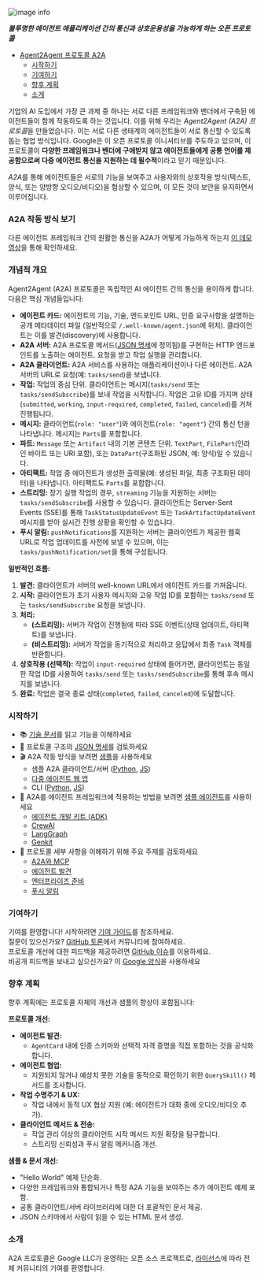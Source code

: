 ![image info](images/A2A_banner.png)

**_불투명한 에이전트 애플리케이션 간의 통신과 상호운용성을 가능하게 하는 오픈 프로토콜_**

<!-- TOC -->

- [Agent2Agent 프로토콜 A2A](#agent2agent-프로토콜-a2a)
    - [시작하기](#시작하기)
    - [기여하기](#기여하기)
    - [향후 계획](#향후-계획)
    - [소개](#소개)

<!-- /TOC -->

기업의 AI 도입에서 가장 큰 과제 중 하나는 서로 다른 프레임워크와 벤더에서 구축된 에이전트들이 함께 작동하도록 하는 것입니다. 이를 위해 우리는 *Agent2Agent (A2A) 프로토콜*을 만들었습니다. 이는 서로 다른 생태계의 에이전트들이 서로 통신할 수 있도록 돕는 협업 방식입니다. Google은 이 오픈 프로토콜 이니셔티브를 주도하고 있으며, 이 프로토콜이 **다양한 프레임워크나 벤더에 구애받지 않고 에이전트들에게 공통 언어를 제공함으로써 다중 에이전트 통신을 지원하는 데 필수적**이라고 믿기 때문입니다.

*A2A*를 통해 에이전트들은 서로의 기능을 보여주고 사용자와의 상호작용 방식(텍스트, 양식, 또는 양방향 오디오/비디오)을 협상할 수 있으며, 이 모든 것이 보안을 유지하면서 이루어집니다.

### **A2A 작동 방식 보기**

다른 에이전트 프레임워크 간의 원활한 통신을 A2A가 어떻게 가능하게 하는지 [이 데모 영상](https://storage.googleapis.com/gweb-developer-goog-blog-assets/original_videos/A2A_demo_v4.mp4)을 통해 확인하세요.

### 개념적 개요

Agent2Agent (A2A) 프로토콜은 독립적인 AI 에이전트 간의 통신을 용이하게 합니다. 다음은 핵심 개념들입니다:

*   **에이전트 카드:** 에이전트의 기능, 기술, 엔드포인트 URL, 인증 요구사항을 설명하는 공개 메타데이터 파일 (일반적으로 `/.well-known/agent.json`에 위치). 클라이언트는 이를 발견(discovery)에 사용합니다.
*   **A2A 서버:** A2A 프로토콜 메서드([JSON 명세](/specification)에 정의됨)를 구현하는 HTTP 엔드포인트를 노출하는 에이전트. 요청을 받고 작업 실행을 관리합니다.
*   **A2A 클라이언트:** A2A 서비스를 사용하는 애플리케이션이나 다른 에이전트. A2A 서버의 URL로 요청(예: `tasks/send`)을 보냅니다.
*   **작업:** 작업의 중심 단위. 클라이언트는 메시지(`tasks/send` 또는 `tasks/sendSubscribe`)를 보내 작업을 시작합니다. 작업은 고유 ID를 가지며 상태(`submitted`, `working`, `input-required`, `completed`, `failed`, `canceled`)를 거쳐 진행됩니다.
*   **메시지:** 클라이언트(`role: "user"`)와 에이전트(`role: "agent"`) 간의 통신 턴을 나타냅니다. 메시지는 `Parts`를 포함합니다.
*   **파트:** `Message` 또는 `Artifact` 내의 기본 콘텐츠 단위. `TextPart`, `FilePart`(인라인 바이트 또는 URI 포함), 또는 `DataPart`(구조화된 JSON, 예: 양식)일 수 있습니다.
*   **아티팩트:** 작업 중 에이전트가 생성한 출력물(예: 생성된 파일, 최종 구조화된 데이터)을 나타냅니다. 아티팩트도 `Parts`를 포함합니다.
*   **스트리밍:** 장기 실행 작업의 경우, `streaming` 기능을 지원하는 서버는 `tasks/sendSubscribe`를 사용할 수 있습니다. 클라이언트는 Server-Sent Events (SSE)를 통해 `TaskStatusUpdateEvent` 또는 `TaskArtifactUpdateEvent` 메시지를 받아 실시간 진행 상황을 확인할 수 있습니다.
*   **푸시 알림:** `pushNotifications`를 지원하는 서버는 클라이언트가 제공한 웹훅 URL로 작업 업데이트를 사전에 보낼 수 있으며, 이는 `tasks/pushNotification/set`을 통해 구성됩니다.

**일반적인 흐름:**

1.  **발견:** 클라이언트가 서버의 well-known URL에서 에이전트 카드를 가져옵니다.
2.  **시작:** 클라이언트가 초기 사용자 메시지와 고유 작업 ID를 포함하는 `tasks/send` 또는 `tasks/sendSubscribe` 요청을 보냅니다.
3.  **처리:**
    *   **(스트리밍):** 서버가 작업이 진행됨에 따라 SSE 이벤트(상태 업데이트, 아티팩트)를 보냅니다.
    *   **(비스트리밍):** 서버가 작업을 동기적으로 처리하고 응답에서 최종 `Task` 객체를 반환합니다.
4.  **상호작용 (선택적):** 작업이 `input-required` 상태에 들어가면, 클라이언트는 동일한 작업 ID를 사용하여 `tasks/send` 또는 `tasks/sendSubscribe`를 통해 후속 메시지를 보냅니다.
5.  **완료:** 작업은 결국 종료 상태(`completed`, `failed`, `canceled`)에 도달합니다.

### **시작하기**

* 📚 [기술 문서](https://google.github.io/A2A/#/documentation)를 읽고 기능을 이해하세요
* 📝 프로토콜 구조의 [JSON 명세](/specification)를 검토하세요
* 🎬 A2A 작동 방식을 보려면 [샘플](/samples)을 사용하세요
    * 샘플 A2A 클라이언트/서버 ([Python](/samples/python/common), [JS](/samples/js/src))
    * [다중 에이전트 웹 앱](/demo/README.md)
    * CLI ([Python](/samples/python/hosts/cli/README.md), [JS](/samples/js/README.md))
* 🤖 A2A를 에이전트 프레임워크에 적용하는 방법을 보려면 [샘플 에이전트](/samples/python/agents/README.md)를 사용하세요
    * [에이전트 개발 키트 (ADK)](/samples/python/agents/google_adk/README.md)
    * [CrewAI](/samples/python/agents/crewai/README.md)
    * [LangGraph](/samples/python/agents/langgraph/README.md)
    * [Genkit](/samples/js/src/agents/README.md)
* 📑 프로토콜 세부 사항을 이해하기 위해 주요 주제를 검토하세요
    * [A2A와 MCP](https://google.github.io/A2A/#/topics/a2a_and_mcp.md)
    * [에이전트 발견](https://google.github.io/A2A/#/topics/agent_discovery.md)
    * [엔터프라이즈 준비](https://google.github.io/A2A/#/topics/enterprise_ready.md)
    * [푸시 알림](https://google.github.io/A2A/#/topics/push_notifications.md)

### **기여하기**

기여를 환영합니다! 시작하려면 [기여 가이드](CONTRIBUTING.md)를 참조하세요.\
질문이 있으신가요? [GitHub 토론](https://github.com/google/A2A/discussions/)에서 커뮤니티에 참여하세요.\
프로토콜 개선에 대한 피드백을 제공하려면 [GitHub 이슈](https://github.com/google/A2A/issues)를 이용하세요.\
비공개 피드백을 보내고 싶으신가요? 이 [Google 양식](https://docs.google.com/forms/d/e/1FAIpQLScS23OMSKnVFmYeqS2dP7dxY3eTyT7lmtGLUa8OJZfP4RTijQ/viewform)을 사용하세요

### **향후 계획**

향후 계획에는 프로토콜 자체의 개선과 샘플의 향상이 포함됩니다:

**프로토콜 개선:**

*   **에이전트 발견:**
    *   `AgentCard` 내에 인증 스키마와 선택적 자격 증명을 직접 포함하는 것을 공식화합니다.
*   **에이전트 협업:**
    *   지원되지 않거나 예상치 못한 기술을 동적으로 확인하기 위한 `QuerySkill()` 메서드를 조사합니다.
*   **작업 수명주기 & UX:**
    *   작업 내에서 동적 UX 협상 지원 (예: 에이전트가 대화 중에 오디오/비디오 추가).
*   **클라이언트 메서드 & 전송:**
    *   작업 관리 이상의 클라이언트 시작 메서드 지원 확장을 탐구합니다.
    *   스트리밍 신뢰성과 푸시 알림 메커니즘 개선.

**샘플 & 문서 개선:**

*   "Hello World" 예제 단순화.
*   다양한 프레임워크와 통합되거나 특정 A2A 기능을 보여주는 추가 에이전트 예제 포함.
*   공통 클라이언트/서버 라이브러리에 대한 더 포괄적인 문서 제공.
*   JSON 스키마에서 사람이 읽을 수 있는 HTML 문서 생성.

### **소개**

A2A 프로토콜은 Google LLC가 운영하는 오픈 소스 프로젝트로, [라이선스](LICENSE)에 따라 전체 커뮤니티의 기여를 환영합니다.
